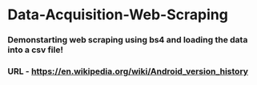 # Data-Acquisition-Web-Scraping

### Demonstarting web scraping using bs4 and loading the data into a csv file!

### URL - https://en.wikipedia.org/wiki/Android_version_history
